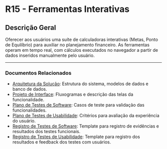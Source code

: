 # R15 - Ferramentas Interativas

## Descrição Geral

Oferecer aos usuários uma suíte de calculadoras interativas (Metas, Ponto de Equilíbrio) para auxiliar no planejamento financeiro. As ferramentas operam em tempo real, com cálculos executados no navegador a partir de dados inseridos manualmente pelo usuário.

---

### Documentos Relacionados

- [Arquitetura da Solução](./Arquitetura%20da%20Solu%C3%A7%C3%A3o.md): Estrutura do sistema, modelos de dados e banco de dados.
- [Projeto de Interface](./Projeto%20de%20Interface.md): Fluxogramas e descrição das telas da funcionalidade.
- [Plano de Testes de Software](./Plano%20de%20Testes%20de%20Software.md): Casos de teste para validação das funcionalidades.
- [Plano de Testes de Usabilidade](./Plano%20de%20Testes%20de%20Usabilidade.md): Critérios para avaliação da experiência do usuário.
- [Registro de Testes de Software](./Registro%20de%20Testes%20de%20Software.md): Template para registro de evidências e resultados dos testes funcionais.
- [Registro de Testes de Usabilidade](./Registro%20de%20Testes%20de%20Usabilidade.md): Template para registro dos resultados e feedback dos testes com usuários.